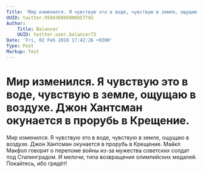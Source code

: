 ```yaml
---
Title: 'Мир изменился. Я чувствую это в воде, чувствую в земле, ощущаю в воздухе. Джон Хантсман окунается в прорубь в Крещение.'
UUID: twitter.959436856906657792
Author:
    Title: Balancer
    UUID: twitter.user.balancer73
Date: 'Fri, 02 Feb 2018 17:42:26 +0300'
Type: Post
Markup: Text
---
```


# Мир изменился. Я чувствую это в воде, чувствую в земле, ощущаю в воздухе. Джон Хантсман окунается в прорубь в Крещение.

Мир изменился. Я чувствую это в воде, чувствую в земле,
ощущаю в воздухе. Джон Хантсман окунается в прорубь в
Крещение. Майкл Макфол говорит о переломе войны из-за
мужества советских солдат под Сталинградом. И мелочи, типа
возвращения олимпийских медалей. Покайтесь, ибо грядёт!